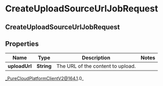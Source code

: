 # CreateUploadSourceUrlJobRequest

## CreateUploadSourceUrlJobRequest

## Properties

|Name | Type | Description | Notes|
|------------ | ------------- | ------------- | -------------|
| **uploadUrl** | **String** | The URL of the content to upload. | |



_PureCloudPlatformClientV2@164.1.0_
